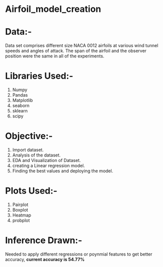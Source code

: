 # Airfoil_model_creation

# Data:-
Data set comprises different size NACA 0012 airfoils at various wind tunnel speeds and angles of attack. The span of the airfoil and the observer position were the same in all of the experiments.

# Libraries Used:-
1. Numpy
2. Pandas
3. Matplotlib
4. seaborn
5. sklearn
6. scipy

# Objective:-
1. Import dataset.
2. Analysis of the dataset.
3. EDA and Visualization of Dataset.
4. creating a Linear regression model.
5. Finding the best values and deploying the model.

# Plots Used:-
1. Pairplot
2. Boxplot
3. Heatmap
4. probplot

# Inference Drawn:-
Needed to apply different regressions or poynmial features to get better accuracy, **current accuracy is 54.77%**
